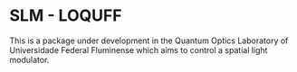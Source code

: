 # SLM - LOQUFF

This is a package under development in the Quantum Optics Laboratory of Universidade Federal Fluminense which aims to control a spatial light modulator.